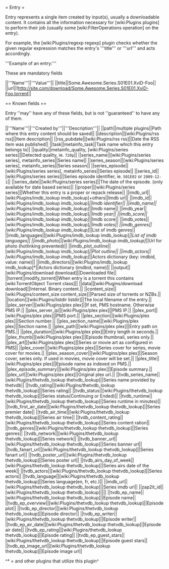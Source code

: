 = Entry =

Entry represents a single item created by input(s), usually a downloadable content.
It contains all the information necessary for [wiki:Plugins plugins] to perform their job (usually some [wiki:FilterOperations operation] on the entry).

For example, the [wiki:Plugins/regexp regexp] plugin checks whether the given regular expression matches the entry's '''title''' or '''url''' and acts accordingly.

'''Example of an entry:'''

These are mandatory fields

||'''Name'''||'''Value'''||
||title||Some.Awesome.Series.S01E01.XviD-Foo||
||url||!http://site.com/download/Some.Awesome.Series.S01E01.XviD-Foo.torrent||

== Known fields ==

Entry ''may'' have any of these fields, but is not ''guaranteed'' to have any of them.

||'''Name'''||'''Created by'''||'''Description'''||
||path||multiple plugins||Path where this entry content should be saved||
||description||[wiki:Plugins/rss rss]||Item description||
||rss_pubdate||[wiki:Plugins/rss rss]||Date the RSS item was published||
||task||metainfo_task||Task name which this entry belongs to||
||quality||metainfo_quality, [wiki:Plugins/series series]||Detected quality, ie. `720p`||
||series_name||[wiki:Plugins/series series], metainfo_series||Series name||
||series_season||[wiki:Plugins/series series], metainfo_series||Series season||
||series_episode||[wiki:Plugins/series series], metainfo_series||Series episode||
||series_id||[wiki:Plugins/series series]||Series episode identifier, ie. `S01E02` or `2009-12-1`||
||series_date||[wiki:Plugins/series series]||The date of the episode. (only available for date based series)||
||proper||[wiki:Plugins/series series]||Whether this entry is a proper or repack release||
||imdb_url||[wiki:Plugins/imdb_lookup imdb_lookup]+others||Imdb url||
||imdb_id||[wiki:Plugins/imdb_lookup imdb_lookup]*||Imdb identifier||
||imdb_name||[wiki:Plugins/imdb_lookup imdb_lookup]*||Imdb name||
||imdb_year||[wiki:Plugins/imdb_lookup imdb_lookup]*||Imdb year||
||imdb_score||[wiki:Plugins/imdb_lookup imdb_lookup]*||Imdb score||
||imdb_votes||[wiki:Plugins/imdb_lookup imdb_lookup]*||Imdb votes||
||imdb_genres||[wiki:Plugins/imdb_lookup imdb_lookup]*||List of imdb genres||
||imdb_languages||[wiki:Plugins/imdb_lookup imdb_lookup]*||List of imdb languages||
||imdb_photo||[wiki:Plugins/imdb_lookup imdb_lookup]*||Url for photo (hotlinking prevented)||
||imdb_plot_outline||[wiki:Plugins/imdb_lookup imdb_lookup]*||Plot outline||
||imdb_actors||[wiki:Plugins/imdb_lookup imdb_lookup]*||Actors dictionary (key: imdbid, value: name)||
||imdb_directors||[wiki:Plugins/imdb_lookup imdb_lookup]*||Actors dictionary (imdbid, name)||
||output||[wiki:Plugins/download download]||Downloaded file||
||torrent||modify_torrent||When entry is a torrent this contains [wiki:TorrentObject Torrent class]||
||data||[wiki:Plugins/download download]||Internal. Binary content.||
||content_size||[wiki:Plugins/content_size content_size]||Parsed size of torrents or NZBs.||
||location||[wiki:Plugins/listdir listdir]||The local filename of the entry.||
||plex_server||[wiki:Plugins/plex plex]||If set, PMS hostname. Otherwise PMS IP.||
||plex_server_ip||[wiki:Plugins/plex plex]||PMS IP.||
||plex_port||[wiki:Plugins/plex plex]||PMS port.||
||plex_section||[wiki:Plugins/plex plex]||Section number.||
||plex_section_name||[wiki:Plugins/plex plex]||Section name.||
||plex_path||[wiki:Plugins/plex plex]||Entry path on PMS.||
||plex_duration||[wiki:Plugins/plex plex]||Entry length in seconds.||
||plex_thumb||[wiki:Plugins/plex plex]||Episode thumbnail, series only.||
||plex_art||[wiki:Plugins/plex plex]||Series or movie art as configured in PMS||
||plex_cover||[wiki:Plugins/plex plex]||Series cover for series, movie cover for movies.||
||plex_season_cover||[wiki:Plugins/plex plex]||Season cover, series only. If used in movies, movie cover will be set.||
||plex_title||[wiki:Plugins/plex plex]||Episode name as indexed on PMS.||
||plex_episode_summary||[wiki:Plugins/plex plex]||Episode summary.||
||plex_url||[wiki:Plugins/plex plex]||Original plex url.||
||tvdb_series_name||[wiki:Plugins/thetvdb_lookup thetvdb_lookup]||Series name provided by thetvdb||
||tvdb_rating||[wiki:Plugins/thetvdb_lookup thetvdb_lookup]||Series rating||
||tvdb_status||[wiki:Plugins/thetvdb_lookup thetvdb_lookup]||Series status(Continuing or Ended)||
||tvdb_runtime||[wiki:Plugins/thetvdb_lookup thetvdb_lookup]||Series runtime in minutes)||
||tvdb_first_air_date||[wiki:Plugins/thetvdb_lookup thetvdb_lookup]||Series premier date||
||tvdb_air_time||[wiki:Plugins/thetvdb_lookup thetvdb_lookup]||Series air time||
||tvdb_content_rating||[wiki:Plugins/thetvdb_lookup thetvdb_lookup]||Series content ration||
||tvdb_genres||[wiki:Plugins/thetvdb_lookup thetvdb_lookup]||Series genres||
||tvdb_network||[wiki:Plugins/thetvdb_lookup thetvdb_lookup]||Series network||
||tvdb_banner_url||[wiki:Plugins/thetvdb_lookup thetvdb_lookup]||Series banner url||
||tvdb_fanart_url||[wiki:Plugins/thetvdb_lookup thetvdb_lookup]||Series fanart url||
||tvdb_poster_url||[wiki:Plugins/thetvdb_lookup thetvdb_lookup]||Series poster url||
||tvdb_airs_day_of_week||[wiki:Plugins/thetvdb_lookup thetvdb_lookup]||Series airs date of the week||
||tvdb_actors||[wiki:Plugins/thetvdb_lookup thetvdb_lookup]||Series actors||
||tvdb_language||[wiki:Plugins/thetvdb_lookup thetvdb_lookup]||Series language(en, fr, etc.)||
||imdb_url||[wiki:Plugins/thetvdb_lookup thetvdb_lookup]||Series imdb url||
||zap2it_id||[wiki:Plugins/thetvdb_lookup thetvdb_lookup]||||
||tvdb_ep_name||[wiki:Plugins/thetvdb_lookup thetvdb_lookup]||Episode name||
||tvdb_ep_overview||[wiki:Plugins/thetvdb_lookup thetvdb_lookup]||Episode plot||
||tvdb_ep_director||[wiki:Plugins/thetvdb_lookup thetvdb_lookup]||Episode director||
||tvdb_ep_writer||[wiki:Plugins/thetvdb_lookup thetvdb_lookup]||Episode writer||
||tvdb_ep_air_date||[wiki:Plugins/thetvdb_lookup thetvdb_lookup]||Episode air date||
||tvdb_ep_rating||[wiki:Plugins/thetvdb_lookup thetvdb_lookup]||Episode rating||
||tvdb_ep_guest_stars||[wiki:Plugins/thetvdb_lookup thetvdb_lookup]||Episode guest stars||
||tvdb_ep_image_url||[wiki:Plugins/thetvdb_lookup thetvdb_lookup]||Episode image url||

^* = and other plugins that utilize this plugin^